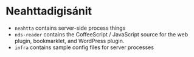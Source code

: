 Neahttadigisánit
================

 * `neahtta` contains server-side process things
 * `nds-reader` contains the CoffeeScript / JavaScript source for the web
   plugin, bookmarklet, and WordPress plugin.
 * `infra` contains sample config files for server processes

